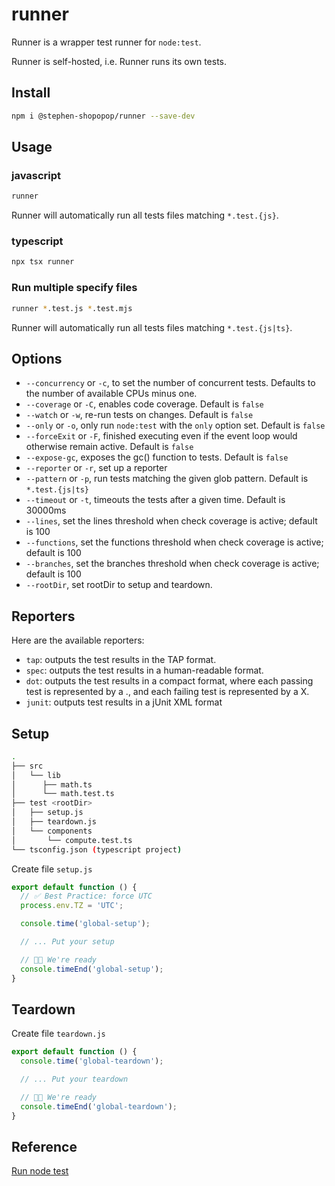 # runner

Runner is a wrapper test runner for `node:test`.

Runner is self-hosted, i.e. Runner runs its own tests.

## Install

```bash
npm i @stephen-shopopop/runner --save-dev
```

## Usage

### javascript

```bash
runner
```

Runner will automatically run all tests files matching `*.test.{js}`.

### typescript

```bash
npx tsx runner
```

### Run multiple specify files

```bash
runner *.test.js *.test.mjs
```

Runner will automatically run all tests files matching `*.test.{js|ts}`.

## Options

* `--concurrency` or `-c`, to set the number of concurrent tests. Defaults to the number of available CPUs minus one.
* `--coverage` or `-C`, enables code coverage. Default is `false`
* `--watch` or `-w`, re-run tests on changes. Default is `false`
* `--only` or `-o`, only run `node:test` with the `only` option set. Default is `false`
* `--forceExit` or `-F`, finished executing even if the event loop would otherwise remain active. Default is `false`
* `--expose-gc`, exposes the gc() function to tests. Default is `false`
* `--reporter` or `-r`, set up a reporter
* `--pattern` or `-p`, run tests matching the given glob pattern. Default is `*.test.{js|ts}`
* `--timeout` or `-t`, timeouts the tests after a given time. Default is 30000ms
* `--lines`, set the lines threshold when check coverage is active; default is 100
* `--functions`, set the functions threshold when check coverage is active; default is 100
* `--branches`, set the branches threshold when check coverage is active; default is 100
* `--rootDir`, set rootDir to setup and teardown.

## Reporters

Here are the available reporters:

* `tap`: outputs the test results in the TAP format.
* `spec`: outputs the test results in a human-readable format.
* `dot`: outputs the test results in a compact format, where each passing test is represented by a ., and each failing test is represented by a X.
* `junit`: outputs test results in a jUnit XML format

## Setup

```bash
.
├── src
│   └── lib
│      ├── math.ts
│      └── math.test.ts
├── test <rootDir>
│   ├── setup.js
│   ├── teardown.js 
│   └── components
│       └── compute.test.ts
└── tsconfig.json (typescript project)
```

Create file  `setup.js`

```js
export default function () {
  // ️️️✅ Best Practice: force UTC
  process.env.TZ = 'UTC';

  console.time('global-setup');

  // ... Put your setup

  // 👍🏼 We're ready
  console.timeEnd('global-setup');
}
```

## Teardown

Create file  `teardown.js`

```js
export default function () {
  console.time('global-teardown');

  // ... Put your teardown

  // 👍🏼 We're ready
  console.timeEnd('global-teardown');
}
```

## Reference

[Run node test](https://nodejs.org/api/test.html#runoptions)
